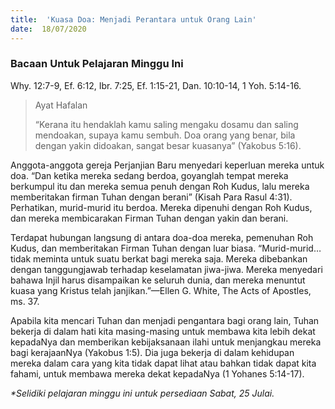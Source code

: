 ```yaml
---
title:  'Kuasa Doa: Menjadi Perantara untuk Orang Lain'
date:  18/07/2020
---
```


### Bacaan Untuk Pelajaran Minggu Ini
Why. 12:7-9, Ef. 6:12, Ibr. 7:25, Ef. 1:15-21, Dan. 10:10-14, 1 Yoh. 5:14-16.

> <p>Ayat Hafalan</p>
> “Kerana itu hendaklah kamu saling mengaku dosamu dan saling mendoakan, supaya kamu sembuh. Doa orang yang benar, bila dengan yakin didoakan, sangat besar kuasanya” (Yakobus 5:16).

Anggota-anggota gereja Perjanjian Baru menyedari keperluan mereka untuk doa. “Dan ketika mereka sedang berdoa, goyanglah tempat mereka berkumpul itu dan mereka semua penuh dengan Roh Kudus, lalu mereka memberitakan firman Tuhan dengan berani” (Kisah Para Rasul 4:31). Perhatikan, murid-murid itu berdoa. Mereka dipenuhi dengan Roh Kudus, dan mereka membicarakan Firman Tuhan dengan yakin dan berani.

Terdapat hubungan langsung di antara doa-doa mereka, pemenuhan Roh Kudus, dan memberitakan Firman Tuhan dengan luar biasa. “Murid-murid…tidak meminta untuk suatu berkat bagi mereka saja. Mereka dibebankan dengan tanggungjawab terhadap keselamatan jiwa-jiwa. Mereka menyedari bahawa Injil harus disampaikan ke seluruh dunia, dan mereka menuntut kuasa yang Kristus telah janjikan.”—Ellen G. White, The Acts of Apostles, ms. 37.

Apabila kita mencari Tuhan dan menjadi pengantara bagi orang lain, Tuhan bekerja di dalam hati kita masing-masing untuk membawa kita lebih dekat kepadaNya dan memberikan kebijaksanaan ilahi untuk menjangkau mereka bagi kerajaanNya (Yakobus 1:5). Dia juga bekerja di dalam kehidupan mereka dalam cara yang kita tidak dapat lihat atau bahkan tidak dapat kita fahami, untuk membawa mereka dekat kepadaNya (1 Yohanes 5:14-17).

_*Selidiki pelajaran minggu ini untuk persediaan Sabat, 25 Julai._